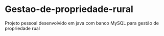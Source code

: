# Gestao-de-propriedade-rural
Projeto pessoal desenvolvido em java com banco MySQL para gestão de propriedade rual

